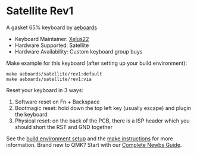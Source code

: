 # Satellite Rev1

A gasket 65% keyboard by [aeboards](https://aeboards.com/)

* Keyboard Maintainer: [Xelus22](https://github.com/Xelus22)
* Hardware Supported: Satellite
* Hardware Availability: Custom keyboard group buys

Make example for this keyboard (after setting up your build environment):

    make aeboards/satellite/rev1:default
    make aeboards/satellite/rev1:via

Reset your keyboard in 3 ways:
<ol>
<li>Software reset on Fn + Backspace</li>
<li>Bootmagic reset: hold down the top left key (usually escape) and plugin the keyboard</li>
<li>Physical reset: on the back of the PCB, there is a ISP header which you should short the RST and GND together</li>
</ol>

See the [build environment setup](https://docs.qmk.fm/#/getting_started_build_tools) and the [make instructions](https://docs.qmk.fm/#/getting_started_make_guide) for more information. Brand new to QMK? Start with our [Complete Newbs Guide](https://docs.qmk.fm/#/newbs).

